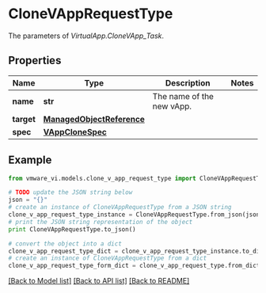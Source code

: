 # CloneVAppRequestType

The parameters of *VirtualApp.CloneVApp_Task*. 

## Properties
Name | Type | Description | Notes
------------ | ------------- | ------------- | -------------
**name** | **str** | The name of the new vApp.  | 
**target** | [**ManagedObjectReference**](ManagedObjectReference.md) |  | 
**spec** | [**VAppCloneSpec**](VAppCloneSpec.md) |  | 

## Example

```python
from vmware_vi.models.clone_v_app_request_type import CloneVAppRequestType

# TODO update the JSON string below
json = "{}"
# create an instance of CloneVAppRequestType from a JSON string
clone_v_app_request_type_instance = CloneVAppRequestType.from_json(json)
# print the JSON string representation of the object
print CloneVAppRequestType.to_json()

# convert the object into a dict
clone_v_app_request_type_dict = clone_v_app_request_type_instance.to_dict()
# create an instance of CloneVAppRequestType from a dict
clone_v_app_request_type_form_dict = clone_v_app_request_type.from_dict(clone_v_app_request_type_dict)
```
[[Back to Model list]](../README.md#documentation-for-models) [[Back to API list]](../README.md#documentation-for-api-endpoints) [[Back to README]](../README.md)


